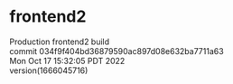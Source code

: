 # frontend2  
Production frontend2 build  
commit 034f9f404bd36879590ac897d08e632ba7711a63  
Mon Oct 17 15:32:05 PDT 2022  
version(1666045716)  
